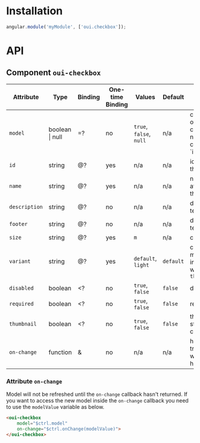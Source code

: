 # Installation

```js
angular.module('myModule', ['oui.checkbox']);
```

# API

## Component `oui-checkbox`

| Attribute     | Type                    | Binding | One-time Binding  | Values                  | Default   | Description
| ----          | ----                    | ----    | ----              | ----                    | ----      | ----
| `model`       | boolean &#124; null     | =?      | no                | `true`, `false`, `null` | n/a       | current value of the checkbox and null is considered as `indeterminate
| `id`          | string                  | @?      | yes               | n/a                     | n/a       | id attribute of the checkbox
| `name`        | string                  | @?      | yes               | n/a                     | n/a       | name attribute of the checkbox
| `description` | string                  | @?      | no                | n/a                     | n/a       | description text
| `footer`      | string                  | @?      | no                | n/a                     | n/a       | description text
| `size`        | string                  | @?      | yes               | `m`                     | n/a       | checkbox size
| `variant`     | string                  | @?      | yes               | `default`, `light`      | `default` | checkbox modifier, used in conjunction with `thumbnail`
| `disabled`    | boolean                 | <?      | no                | `true`, `false`         | `false`   | disabled flag
| `required`    | boolean                 | <?      | no                | `true`, `false`         | `false`   | required flag
| `thumbnail`   | boolean                 | <?      | no                | `true`, `false`         | `false`   | thumbnail style of the checkbox
| `on-change`   | function                | &       | no                | n/a                     | n/a       | handler triggered when value has changed

### Attribute `on-change`

Model will not be refreshed until the `on-change` callback hasn't returned. If you want to access the new model inside the `on-change` callback you need to use the `modelValue` variable as below.

```html
<oui-checkbox
    model="$ctrl.model"
    on-change="$ctrl.onChange(modelValue)">
</oui-checkbox>
```
